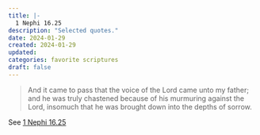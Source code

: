 ```yaml
---
title: |-
  1 Nephi 16.25
description: "Selected quotes."
date: 2024-01-29
created: 2024-01-29
updated: 
categories: favorite scriptures
draft: false
---
```


> And it came to pass that the voice of the Lord came unto my father; and he was truly chastened because of his murmuring against the Lord, insomuch that he was brought down into the depths of sorrow.

See [1 Nephi 16.25](https://www.churchofjesuschrist.org/study/scriptures/bofm/1-ne/16?id=p25&lang=eng#p25)